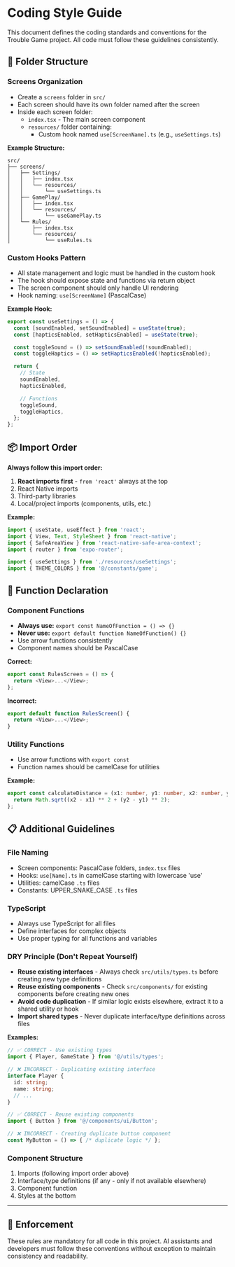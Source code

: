 # Coding Style Guide

This document defines the coding standards and conventions for the Trouble Game project. All code must follow these guidelines consistently.

## 📁 Folder Structure

### Screens Organization
- Create a `screens` folder in `src/`
- Each screen should have its own folder named after the screen
- Inside each screen folder:
  - `index.tsx` - The main screen component
  - `resources/` folder containing:
    - Custom hook named `use[ScreenName].ts` (e.g., `useSettings.ts`)

**Example Structure:**
```
src/
├── screens/
│   ├── Settings/
│   │   ├── index.tsx
│   │   └── resources/
│   │       └── useSettings.ts
│   ├── GamePlay/
│   │   ├── index.tsx
│   │   └── resources/
│   │       └── useGamePlay.ts
│   └── Rules/
│       ├── index.tsx
│       └── resources/
│           └── useRules.ts
```

### Custom Hooks Pattern
- All state management and logic must be handled in the custom hook
- The hook should expose state and functions via return object
- The screen component should only handle UI rendering
- Hook naming: `use[ScreenName]` (PascalCase)

**Example Hook:**
```typescript
export const useSettings = () => {
  const [soundEnabled, setSoundEnabled] = useState(true);
  const [hapticsEnabled, setHapticsEnabled] = useState(true);

  const toggleSound = () => setSoundEnabled(!soundEnabled);
  const toggleHaptics = () => setHapticsEnabled(!hapticsEnabled);

  return {
    // State
    soundEnabled,
    hapticsEnabled,

    // Functions
    toggleSound,
    toggleHaptics,
  };
};
```

## 📦 Import Order

**Always follow this import order:**

1. **React imports first** - `from 'react'` always at the top
2. React Native imports
3. Third-party libraries
4. Local/project imports (components, utils, etc.)

**Example:**
```typescript
import { useState, useEffect } from 'react';
import { View, Text, StyleSheet } from 'react-native';
import { SafeAreaView } from 'react-native-safe-area-context';
import { router } from 'expo-router';

import { useSettings } from './resources/useSettings';
import { THEME_COLORS } from '@/constants/game';
```

## 🔧 Function Declaration

### Component Functions
- **Always use:** `export const NameOfFunction = () => {}`
- **Never use:** `export default function NameOfFunction() {}`
- Use arrow functions consistently
- Component names should be PascalCase

**Correct:**
```typescript
export const RulesScreen = () => {
  return <View>...</View>;
};
```

**Incorrect:**
```typescript
export default function RulesScreen() {
  return <View>...</View>;
}
```

### Utility Functions
- Use arrow functions with `export const`
- Function names should be camelCase for utilities

**Example:**
```typescript
export const calculateDistance = (x1: number, y1: number, x2: number, y2: number) => {
  return Math.sqrt((x2 - x1) ** 2 + (y2 - y1) ** 2);
};
```

## 📋 Additional Guidelines

### File Naming
- Screen components: PascalCase folders, `index.tsx` files
- Hooks: `use[Name].ts` in camelCase starting with lowercase 'use'
- Utilities: camelCase `.ts` files
- Constants: UPPER_SNAKE_CASE `.ts` files

### TypeScript
- Always use TypeScript for all files
- Define interfaces for complex objects
- Use proper typing for all functions and variables

### DRY Principle (Don't Repeat Yourself)
- **Reuse existing interfaces** - Always check `src/utils/types.ts` before creating new type definitions
- **Reuse existing components** - Check `src/components/` for existing components before creating new ones
- **Avoid code duplication** - If similar logic exists elsewhere, extract it to a shared utility or hook
- **Import shared types** - Never duplicate interface/type definitions across files

**Examples:**
```typescript
// ✅ CORRECT - Use existing types
import { Player, GameState } from '@/utils/types';

// ❌ INCORRECT - Duplicating existing interface
interface Player {
  id: string;
  name: string;
  // ...
}

// ✅ CORRECT - Reuse existing components
import { Button } from '@/components/ui/Button';

// ❌ INCORRECT - Creating duplicate button component
const MyButton = () => { /* duplicate logic */ };
```

### Component Structure
1. Imports (following import order above)
2. Interface/type definitions (if any - only if not available elsewhere)
3. Component function
4. Styles at the bottom

---

## 🚨 Enforcement

These rules are mandatory for all code in this project. AI assistants and developers must follow these conventions without exception to maintain consistency and readability.
